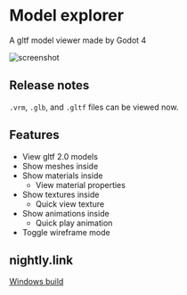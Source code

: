 # Model explorer

A gltf model viewer made by Godot 4

![screenshot](https://raw.githubusercontent.com/V-Sekai-fire/VSK_model_explorer/v-sekai/screenshots/Screenshot.png)

## Release notes

`.vrm`, `.glb`, and `.gltf` files can be viewed now.

## Features

- View gltf 2.0 models
- Show meshes inside
- Show materials inside
  - View material properties
- Show textures inside
  - Quick view texture
- Show animations inside
  - Quick play animation
- Toggle wireframe mode

## nightly.link

[Windows build](https://nightly.link/V-Sekai/VSK_model_explorer/workflows/build-project/v-sekai/VSK_model_explorer_windows_release_x86_64)
